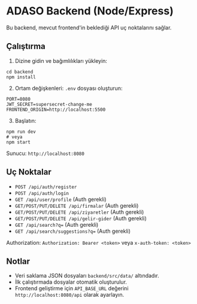 # ADASO Backend (Node/Express)

Bu backend, mevcut frontend'in beklediği API uç noktalarını sağlar.

## Çalıştırma

1) Dizine gidin ve bağımlılıkları yükleyin:

```
cd backend
npm install
```

2) Ortam değişkenleri: `.env` dosyası oluşturun:

```
PORT=8080
JWT_SECRET=supersecret-change-me
FRONTEND_ORIGIN=http://localhost:5500
```

3) Başlatın:

```
npm run dev
# veya
npm start
```

Sunucu: `http://localhost:8080`

## Uç Noktalar
- `POST /api/auth/register`
- `POST /api/auth/login`
- `GET /api/user/profile` (Auth gerekli)
- `GET/POST/PUT/DELETE /api/firmalar` (Auth gerekli)
- `GET/POST/PUT/DELETE /api/ziyaretler` (Auth gerekli)
- `GET/POST/PUT/DELETE /api/gelir-gider` (Auth gerekli)
- `GET /api/search?q=` (Auth gerekli)
- `GET /api/search/suggestions?q=` (Auth gerekli)

Authorization: `Authorization: Bearer <token>` veya `x-auth-token: <token>`

## Notlar
- Veri saklama JSON dosyaları `backend/src/data/` altındadır.
- İlk çalıştırmada dosyalar otomatik oluşturulur.
- Frontend geliştirme için `API_BASE_URL` değerini `http://localhost:8080/api` olarak ayarlayın.

